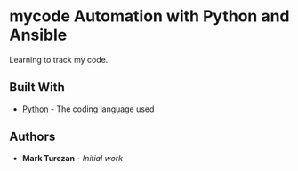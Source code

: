 # mycode Automation with Python and Ansible

Learning to track my code.

## Built With

* [Python](https://www.python.org/) - The coding language used
        
## Authors

* **Mark Turczan** - *Initial work*
